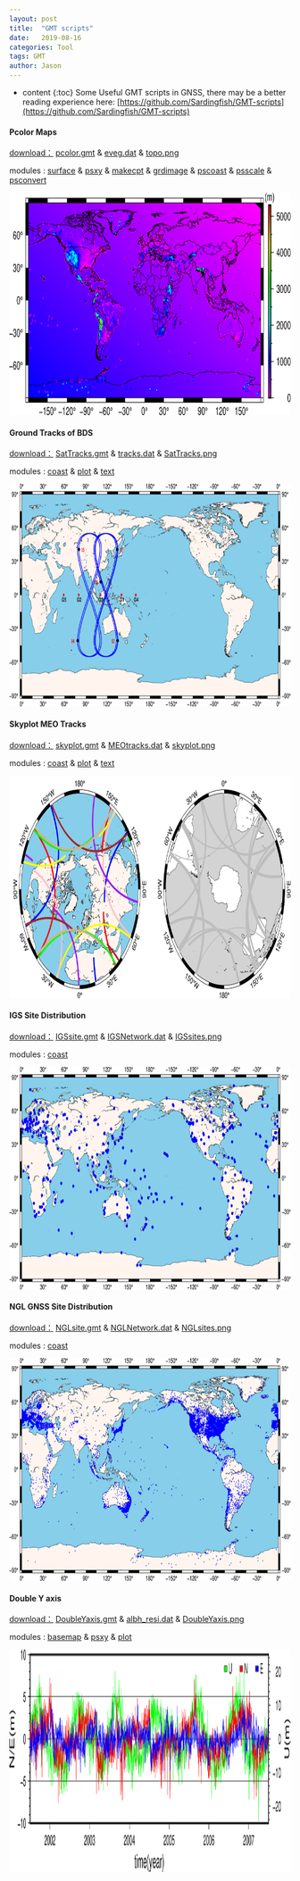 ```yaml
---
layout: post
title:  "GMT scripts"
date:   2019-08-16
categories: Tool
tags: GMT
author: Jason
---
```


* content
{:toc}
Some Useful GMT scripts in GNSS, there may be a better reading experience here: [https://github.com/Sardingfish/GMT-scripts](https://github.com/Sardingfish/GMT-scripts)

#### **Pcolor Maps**

[download：](https://github.com/Sardingfish/GMT-scripts/archive/1.0.zip) [pcolor.gmt](https://github.com/Sardingfish/GMT-scripts/releases/download/1.0/pcolor.gmt) & [eveg.dat](https://github.com/Sardingfish/GMT-scripts/releases/download/1.0/eveg.dat) & [topo.png](https://github.com/Sardingfish/GMT-scripts/releases/download/1.0/topo.png)

modules : [surface](https://docs.generic-mapping-tools.org/dev/surface.html) & [psxy](https://docs.generic-mapping-tools.org/dev/psxy.html?highlight=psxy) & [makecpt](https://docs.generic-mapping-tools.org/dev/makecpt.html?highlight=makecpt) & [grdimage](https://docs.generic-mapping-tools.org/dev/grdimage_classic.html?highlight=grdimage) & [pscoast](https://docs.generic-mapping-tools.org/dev/pscoast.html?highlight=pscoast) & [psscale](https://docs.generic-mapping-tools.org/dev/psscale.html?highlight=psscale) & [psconvert](https://docs.generic-mapping-tools.org/dev/psconvert.html?highlight=psconvert)

<img src="https://github.com/Sardingfish/GMT-scripts/raw/master/Pcolor/topo.png"  height="399" width="798">

#### **Ground Tracks of BDS**

[download：](https://github.com/Sardingfish/GMT-scripts/archive/1.1.zip) [SatTracks.gmt](https://github.com/Sardingfish/GMT-scripts/releases/download/1.1/SatTracks.gmt) & [tracks.dat](https://github.com/Sardingfish/GMT-scripts/releases/download/1.1/tracks.dat) & [SatTracks.png](https://github.com/Sardingfish/GMT-scripts/releases/download/1.1/SatTracks.png)

modules : [coast](https://docs.generic-mapping-tools.org/dev/coast.html?highlight=coast) & [plot](https://docs.generic-mapping-tools.org/dev/plot.html?highlight=plot) & [text](https://docs.generic-mapping-tools.org/dev/text.html?highlight=text)

<img src="https://github.com/Sardingfish/GMT-scripts/blob/master/SatTracks/SatTracks.png"  height="399" width="798">

#### **Skyplot MEO Tracks**

[download：](https://github.com/Sardingfish/GMT-scripts/archive/1.2.zip) [skyplot.gmt](https://github.com/Sardingfish/GMT-scripts/releases/download/1.2/skyplot.gmt) & [MEOtracks.dat](https://github.com/Sardingfish/GMT-scripts/releases/download/1.2/MEOtracks.dat) & [skyplot.png](https://github.com/Sardingfish/GMT-scripts/releases/download/1.2/skyplot.png) 

modules : [coast](https://docs.generic-mapping-tools.org/dev/coast.html?highlight=coast) & [plot](https://docs.generic-mapping-tools.org/dev/plot.html?highlight=plot) & [text](https://docs.generic-mapping-tools.org/dev/text.html?highlight=text)

<img src="https://github.com/Sardingfish/GMT-scripts/blob/master/Skyplot/skyplot.png"  height="399" width="798">

#### **IGS Site Distribution**

[download：](https://github.com/Sardingfish/GMT-scripts/archive/1.3.zip) [IGSsite.gmt](https://github.com/Sardingfish/GMT-scripts/releases/download/1.3/IGSsite.gmt) & [IGSNetwork.dat](https://github.com/Sardingfish/GMT-scripts/releases/download/1.3/IGSNetwork.dat) & [IGSsites.png](https://github.com/Sardingfish/GMT-scripts/releases/download/1.3/IGSsites.png)

modules : [coast](https://docs.generic-mapping-tools.org/dev/coast.html?highlight=coast) 

<img src="https://github.com/Sardingfish/GMT-scripts/blob/master/IGSsites/IGSsites.png"  height="399" width="798">

#### **NGL GNSS Site Distribution**

[download：](https://github.com/Sardingfish/GMT-scripts/archive/1.4.zip) [NGLsite.gmt](https://github.com/Sardingfish/GMT-scripts/releases/download/1.4/NGLsite.gmt) & [NGLNetwork.dat](https://github.com/Sardingfish/GMT-scripts/releases/download/1.4/NGLNetwork.dat) & [NGLsites.png](https://github.com/Sardingfish/GMT-scripts/releases/download/1.4/NGLsites.png)

modules : [coast](https://docs.generic-mapping-tools.org/dev/coast.html?highlight=coast) 

<img src="https://github.com/Sardingfish/GMT-scripts/blob/master/NGLsites/NGLsites.png"  height="399" width="798">

#### **Double Y axis**

[download：](https://github.com/Sardingfish/GMT-scripts/archive/1.5.zip) [DoubleYaxis.gmt](https://github.com/Sardingfish/GMT-scripts/releases/download/1.5/DoubleYaxis.gmt) & [albh_resi.dat](https://github.com/Sardingfish/GMT-scripts/releases/download/1.5/albh_resi.dat) & [DoubleYaxis.png](https://github.com/Sardingfish/GMT-scripts/releases/download/1.5/DoubleYaxis.png)

modules : [basemap](https://docs.generic-mapping-tools.org/dev/basemap.html?highlight=basemap) & [psxy](https://docs.generic-mapping-tools.org/dev/psxy.html?highlight=psxy) & [plot](https://docs.generic-mapping-tools.org/dev/plot.html?highlight=plot)

<img src="https://github.com/Sardingfish/GMT-scripts/blob/master/DoubleYaxis/DoubleYaxis.png"  height="399" width="798">



